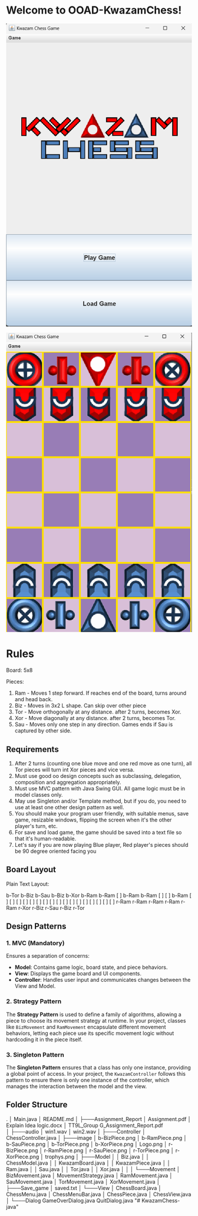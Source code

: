 # Welcome to OOAD-KwazamChess!

![Image1](image.png)

![Image2](image-1.png)

# Rules

Board: 5x8

Pieces:

1. Ram - Moves 1 step forward. If reaches end of the board, turns around and head back.
2. Biz - Moves in 3x2 L shape. Can skip over other piece
3. Tor - Move orthogonally at any distance. after 2 turns, becomes Xor.
4. Xor - Move diagonally at any distance. after 2 turns, becomes Tor.
5. Sau - Moves only one step in any direction. Games ends if Sau is captured by other side.

## Requirements

1. After 2 turns (counting one blue move and one red move as one turn), all Tor pieces will turn int Xor pieces and vice versa.
2. Must use good oo design concepts such as subclassing, delegation, composition and aggregation appropriately.
3. Must use MVC pattern with Java Swing GUI. All game logic must be in model classes only.
4. May use Singleton and/or Template method, but if you do, you need to use at least one other design pattern as well.
5. You should make your program user friendly, with suitable menus, save game, resizable windows, flipping the screen when it's the other player's turn, etc.
6. For save and load game, the game should be saved into a text file so that it's human-readable.
7. Let's say if you are now playing Blue player, Red player's pieces should be 90 degree oriented facing you

## Board Layout

Plain Text Layout:

b-Tor b-Biz b-Sau b-Biz b-Xor
b-Ram b-Ram [ ] b-Ram b-Ram
[ ] [ ] b-Ram [ ] [ ]
[ ] [ ] [ ] [ ] [ ]
[ ] [ ] [ ] [ ] [ ]
[ ] [ ] [ ] [ ] [ ]
r-Ram r-Ram r-Ram r-Ram r-Ram
r-Xor r-Biz r-Sau r-Biz r-Tor

## Design Patterns

### 1. MVC (Mandatory)

Ensures a separation of concerns:

- **Model**: Contains game logic, board state, and piece behaviors.
- **View**: Displays the game board and UI components.
- **Controller**: Handles user input and communicates changes between the View and Model.

### 2. Strategy Pattern

The **Strategy Pattern** is used to define a family of algorithms, allowing a piece to choose its movement strategy at runtime. In your project, classes like `BizMovement` and `RamMovement` encapsulate different movement behaviors, letting each piece use its specific movement logic without hardcoding it in the piece itself.

### 3. Singleton Pattern

The **Singleton Pattern** ensures that a class has only one instance, providing a global point of access. In your project, the `KwazamController` follows this pattern to ensure there is only one instance of the controller, which manages the interaction between the model and the view.

## Folder Structure

.
│ Main.java
│ README.md
│
├───Assignment_Report
│ Assignment.pdf
│ Explain Idea logic.docx
│ TT9L_Group G_Assignment_Report.pdf  
│
├───audio
│ win1.wav
│ win2.wav
│
├───Controller
│ ChessController.java
│
├───image
│ b-BizPiece.png
│ b-RamPiece.png
│ b-SauPiece.png
│ b-TorPiece.png
│ b-XorPiece.png
│ Logo.png
│ r-BizPiece.png
│ r-RamPiece.png
│ r-SauPiece.png
│ r-TorPiece.png
│ r-XorPiece.png
│ trophys.png
│
├───Model
│ │ Biz.java
│ │ ChessModel.java
│ │ KwazamBoard.java
│ │ KwazamPiece.java
│ │ Ram.java
│ │ Sau.java
│ │ Tor.java
│ │ Xor.java
│ │
│ └───Movement
│ BizMovement.java
│ MovementStrategy.java
│ RamMovement.java
│ SauMovement.java
│ TorMovement.java
│ XorMovement.java
│
├───Save_game
│ saved.txt
│
└───View
│ ChessBoard.java
│ ChessMenu.java
│ ChessMenuBar.java
│ ChessPiece.java
│ ChessView.java
│
└───Dialog
GameOverDialog.java
QuitDialog.java
"# KwazamChess-java" 

